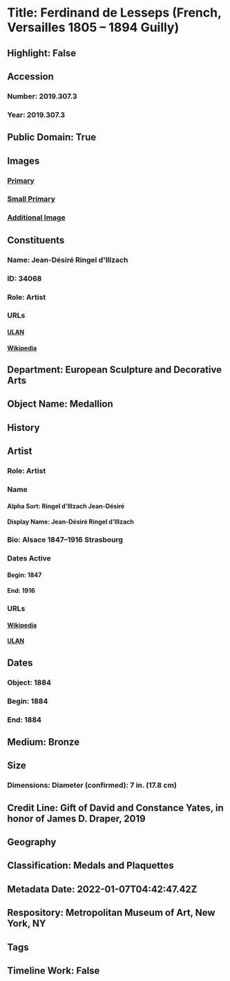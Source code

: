 # Title: Ferdinand de Lesseps (French, Versailles 1805 – 1894 Guilly)
## Highlight: False
## Accession
### Number: 2019.307.3
### Year: 2019.307.3
## Public Domain: True
## Images
### [Primary](https://images.metmuseum.org/CRDImages/es/original/DP-19686-019.jpg)
### [Small Primary](https://images.metmuseum.org/CRDImages/es/web-large/DP-19686-019.jpg)
### [Additional Image](https://images.metmuseum.org/CRDImages/es/original/DP-19686-020.jpg)
## Constituents
### Name: Jean-Désiré Ringel d&#39;Illzach
### ID: 34068
### Role: Artist
### URLs
#### [ULAN](http://vocab.getty.edu/page/ulan/500081982)
#### [Wikipedia](https://www.wikidata.org/wiki/Q3165357)
## Department: European Sculpture and Decorative Arts
## Object Name: Medallion
## History
## Artist
### Role: Artist
### Name
#### Alpha Sort: Ringel d'Illzach Jean-Désiré
#### Display Name: Jean-Désiré Ringel d'Illzach
### Bio: Alsace 1847–1916 Strasbourg
### Dates Active
#### Begin: 1847
#### End: 1916
### URLs
#### [Wikipedia](https://www.wikidata.org/wiki/Q3165357)
#### [ULAN](http://vocab.getty.edu/page/ulan/500081982)
## Dates
### Object: 1884
### Begin: 1884
### End: 1884
## Medium: Bronze
## Size
### Dimensions: Diameter (confirmed): 7 in. (17.8 cm)
## Credit Line: Gift of David and Constance Yates, in honor of James D. Draper, 2019
## Geography
## Classification: Medals and Plaquettes
## Metadata Date: 2022-01-07T04:42:47.42Z
## Respository: Metropolitan Museum of Art, New York, NY
## Tags
## Timeline Work: False